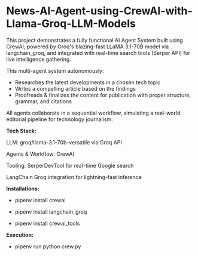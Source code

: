 # News-AI-Agent-using-CrewAI-with-Llama-Groq-LLM-Models

This project demonstrates a fully functional AI Agent System built using CrewAI, powered by Groq's blazing-fast LLaMA 3.1-70B model via langchain_groq, and integrated with real-time search tools (Serper API) for live intelligence gathering.

This multi-agent system autonomously:

- Researches the latest developments in a chosen tech topic
- Writes a compelling article based on the findings
- Proofreads & finalizes the content for publication with proper structure, grammar, and citations

All agents collaborate in a sequential workflow, simulating a real-world editorial pipeline for technology journalism.

**Tech Stack:**

LLM: groq/llama-3.1-70b-versatile via Groq API

Agents & Workflow: CrewAI

Tooling: SerperDevTool for real-time Google search

LangChain Groq integration for lightning-fast inference

**Installations:**

- pipenv install crewai

- pipenv install langchain_groq

- pipenv install crewai_tools

**Execution:**

- pipenv run python crew.py
